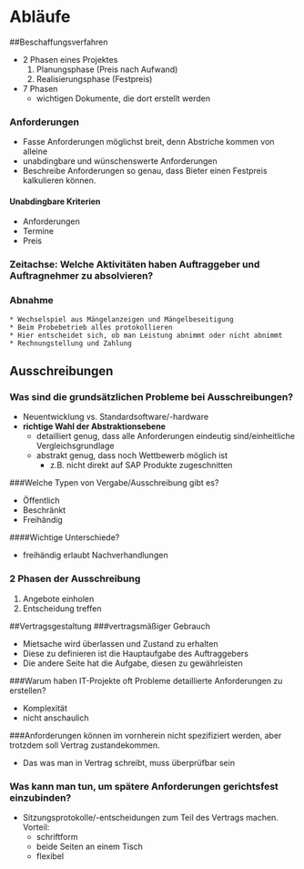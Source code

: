 # Abläufe
##Beschaffungsverfahren
* 2 Phasen eines Projektes
    1. Planungsphase (Preis nach Aufwand)
    2. Realisierungsphase (Festpreis)
* 7 Phasen
    * wichtigen Dokumente, die dort erstellt werden

### Anforderungen
* Fasse Anforderungen möglichst breit, denn Abstriche kommen von alleine
* unabdingbare und wünschenswerte Anforderungen
* Beschreibe Anforderungen so genau, dass Bieter einen Festpreis kalkulieren können.

#### Unabdingbare Kriterien
* Anforderungen
* Termine
* Preis

### Zeitachse: Welche Aktivitäten haben Auftraggeber und Auftragnehmer zu absolvieren?

### Abnahme
    * Wechselspiel aus Mängelanzeigen und Mängelbeseitigung
    * Beim Probebetrieb alles protokollieren
    * Hier entscheidet sich, ob man Leistung abnimmt oder nicht abnimmt
    * Rechnungstellung und Zahlung

## Ausschreibungen
### Was sind die grundsätzlichen Probleme bei Ausschreibungen?
* Neuentwicklung vs. Standardsoftware/-hardware
* **richtige Wahl der Abstraktionsebene**
    * detailliert genug, dass alle Anforderungen eindeutig sind/einheitliche Vergleichsgrundlage
    * abstrakt genug, dass noch Wettbewerb möglich ist
        * z.B. nicht direkt auf SAP Produkte zugeschnitten

###Welche Typen von Vergabe/Ausschreibung gibt es?
* Öffentlich
* Beschränkt
* Freihändig

####Wichtige Unterschiede?
* freihändig erlaubt Nachverhandlungen

### 2 Phasen der Ausschreibung
1. Angebote einholen
2. Entscheidung treffen

##Vertragsgestaltung
###vertragsmäßiger Gebrauch
* Mietsache wird überlassen und Zustand zu erhalten
* Diese zu definieren ist die Hauptaufgabe des Auftraggebers
* Die andere Seite hat die Aufgabe, diesen zu gewährleisten

###Warum haben IT-Projekte oft Probleme detaillierte Anforderungen zu erstellen?
* Komplexität
* nicht anschaulich

###Anforderungen können im vornherein nicht spezifiziert werden, aber trotzdem soll Vertrag zustandekommen.
* Das was man in Vertrag schreibt, muss überprüfbar sein

### Was kann man tun, um spätere Anforderungen gerichtsfest einzubinden?
* Sitzungsprotokolle/-entscheidungen zum Teil des Vertrags machen. Vorteil: 
    * schriftform
    * beide Seiten an einem Tisch
    * flexibel

